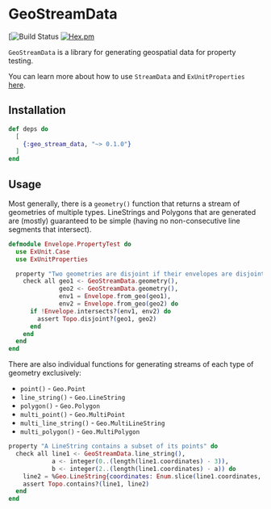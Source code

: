 # GeoStreamData


[![Build Status](https://github.com/pkinney/geo_stream_data/actions/workflows/ci.yaml/badge.svg)
[![Hex.pm](https://img.shields.io/hexpm/v/geo_stream_data.svg)](https://hex.pm/packages/geo_stream_data)

`GeoStreamData` is a library for generating geospatial data for property testing.  

You can learn more about how to use `StreamData` and `ExUnitProperties` [here](https://github.com/whatyouhide/stream_data).

## Installation

```elixir
def deps do
  [
    {:geo_stream_data, "~> 0.1.0"}
  ]
end
```

## Usage

Most generally, there is a `geometry()` function that returns a stream of geometries
of multiple types. LineStrings and Polygons that are generated are (mostly) guaranteed
to be simple (having no non-consecutive line segments that intersect).

```elixir
defmodule Envelope.PropertyTest do
  use ExUnit.Case
  use ExUnitProperties

  property "Two geometries are disjoint if their envelopes are disjoint" do
    check all geo1 <- GeoStreamData.geometry(),
              geo2 <- GeoStreamData.geometry(),
              env1 = Envelope.from_geo(geo1),
              env2 = Envelope.from_geo(geo2) do
      if !Envelope.intersects?(env1, env2) do
        assert Topo.disjoint?(geo1, geo2)
      end
    end
  end
end
```

There are also individual functions for generating streams of each type of geometry exclusively:

* `point()` - `Geo.Point`
* `line_string()` - `Geo.LineString`
* `polygon()` - `Geo.Polygon`
* `multi_point()` - `Geo.MultiPoint`
* `multi_line_string()` - `Geo.MultiLineString`
* `multi_polygon()` - `Geo.MultiPolygon`

```elixir
property "A LineString contains a subset of its points" do
  check all line1 <- GeoStreamData.line_string(),
            a <- integer(0..(length(line1.coordinates) - 3)),
            b <- integer(2..(length(line1.coordinates) - a)) do
    line2 = %Geo.LineString{coordinates: Enum.slice(line1.coordinates, a..(a + b))}
    assert Topo.contains?(line1, line2)
  end
end
```
